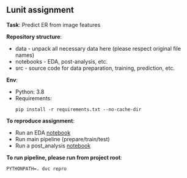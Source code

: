 ## Lunit assignment

**Task**: Predict ER from image features

**Repository structure**:

- data - unpack all necessary data here (please respect original file names)
- notebooks - EDA, post-analysis, etc.
- src - source code for data preparation, training, prediction, etc.

**Env**:

- Python: 3.8
- Requirements:
  ```
  pip install -r requirements.txt --no-cache-dir
  ```

**To reproduce assignment**:

- Run an EDA [notebook](notebooks/EDA.ipynb)
- Run main pipeline (prepare/train/test)
- Run a post_analysis [notebook](notebooks/post_analysis.ipynb)

**To run pipeline, please run from project root**:

```
PYTHONPATH=. dvc repro
```
